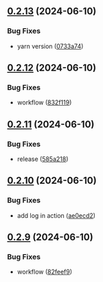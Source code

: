 ## [0.2.13](https://github.com/tiavina-mika/check-password-complexity/compare/v0.2.12...v0.2.13) (2024-06-10)


### Bug Fixes

* yarn version ([0733a74](https://github.com/tiavina-mika/check-password-complexity/commit/0733a745104083a6c5578ade99e96ee9dd32a797))



## [0.2.12](https://github.com/tiavina-mika/check-password-complexity/compare/v0.2.11...v0.2.12) (2024-06-10)


### Bug Fixes

* workflow ([832f119](https://github.com/tiavina-mika/check-password-complexity/commit/832f1192619670cb723282f790f286de6dbcc02c))



## [0.2.11](https://github.com/tiavina-mika/check-password-complexity/compare/v0.2.10...v0.2.11) (2024-06-10)


### Bug Fixes

* release ([585a218](https://github.com/tiavina-mika/check-password-complexity/commit/585a2184e0603b3222660e54f7c7883b85d6642e))



## [0.2.10](https://github.com/tiavina-mika/check-password-complexity/compare/v0.2.9...v0.2.10) (2024-06-10)


### Bug Fixes

* add log in action ([ae0ecd2](https://github.com/tiavina-mika/check-password-complexity/commit/ae0ecd2ebcd3caf43ba249e8dc23a19643dbc0e7))



## [0.2.9](https://github.com/tiavina-mika/check-password-complexity/compare/v0.2.8...v0.2.9) (2024-06-10)


### Bug Fixes

* workflow ([82feef9](https://github.com/tiavina-mika/check-password-complexity/commit/82feef96271f58817be27cf42e1bab0d98375b33))



